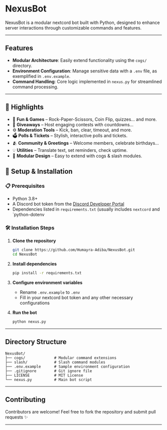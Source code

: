 # NexusBot

NexusBot is a modular nextcord bot built with Python, designed to enhance server interactions through customizable commands and features.

---

## Features

- **Modular Architecture**: Easily extend functionality using the `cogs/` directory.
- **Environment Configuration**: Manage sensitive data with a `.env` file, as exemplified in `.env.example`.
- **Command Handling**: Core logic implemented in `nexus.py` for streamlined command processing.

---

## 🌟 Highlights

- 🎉 **Fun & Games** – Rock-Paper-Scissors, Coin Flip, quizzes… and more.
- 🎁 **Giveaways** – Host engaging contests with countdowns…
- ⚙️ **Moderation Tools** – Kick, ban, clear, timeout, and more.
- 🗳️ **Polls & Tickets** – Stylish, interactive polls and tickets.
- 🫂 **Community & Greetings** – Welcome members, celebrate birthdays…
- 💡 **Utilities** – Translate text, set reminders, check uptime.
- 🔀 **Modular Design** – Easy to extend with cogs & slash modules.



## 🚀 Setup & Installation

### 📋 Prerequisites

- Python 3.8+
- A Discord bot token from the [Discord Developer Portal](https://discord.com/developers/applications)
- Dependencies listed in `requirements.txt` (usually includes `nextcord` and `python-dotenv

### 🛠️ Installation Steps

1. **Clone the repository**
   ```bash
   git clone https://github.com/Humayra-Adiba/NexusBot.git
   cd NexusBot
   ```

2. **Install dependencies**
   ```bash
   pip install -r requirements.txt
   ```

3. **Configure environment variables**
   - Rename `.env.example` to `.env`
   - Fill in your nextcord bot token and any other necessary configurations

4. **Run the bot**
   ```bash
   python nexus.py
   ```

---

## Directory Structure

```
NexusBot/
├── cogs/             # Modular command extensions
├── slash/            # Slash command modules
├── .env.example      # Sample environment configuration
├── .gitignore        # Git ignore file
├── LICENSE           # MIT License
└── nexus.py          # Main bot script
```

---

## Contributing

Contributors are welcome! Feel free to fork the repository and submit pull requests ✨

---
